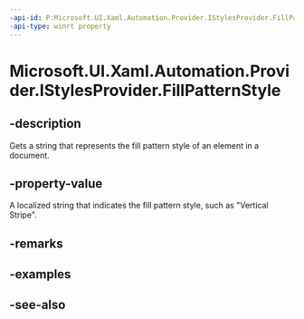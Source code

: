 ```yaml
---
-api-id: P:Microsoft.UI.Xaml.Automation.Provider.IStylesProvider.FillPatternStyle
-api-type: winrt property
---
```


<!-- Property syntax
public string FillPatternStyle { get; }
-->

# Microsoft.UI.Xaml.Automation.Provider.IStylesProvider.FillPatternStyle

## -description
Gets a string that represents the fill pattern style of an element in a document.

## -property-value
A localized string that indicates the fill pattern style, such as "Vertical Stripe".

## -remarks

## -examples

## -see-also
